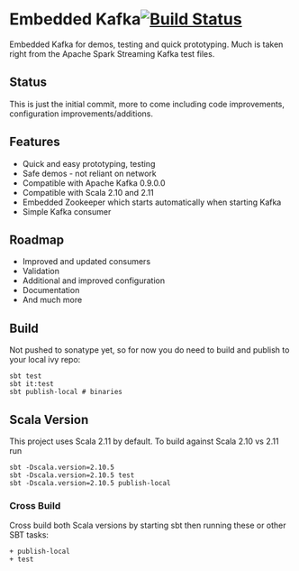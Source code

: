 # Embedded Kafka[![Build Status](https://travis-ci.org/tuplejump/embedded-kafka.svg)](http://travis-ci.org/tuplejump/embedded-kafka)
Embedded Kafka for demos, testing and quick prototyping. Much is taken right from the Apache Spark Streaming Kafka test files.

## Status
This is just the initial commit, more to come including code improvements, configuration improvements/additions.

## Features

 - Quick and easy prototyping, testing 
 - Safe demos - not reliant on network
 - Compatible with Apache Kafka 0.9.0.0
 - Compatible with Scala 2.10 and 2.11
 - Embedded Zookeeper which starts automatically when starting Kafka
 - Simple Kafka consumer

## Roadmap

 - Improved and updated consumers
 - Validation
 - Additional and improved configuration
 - Documentation
 - And much more
      
## Build       
Not pushed to sonatype yet, so for now you do need to build and publish to your local ivy repo:

    sbt test
    sbt it:test
    sbt publish-local # binaries
  
## Scala Version
This project uses Scala 2.11 by default. To build against Scala 2.10 vs 2.11 run 
    
    sbt -Dscala.version=2.10.5 
    sbt -Dscala.version=2.10.5 test
    sbt -Dscala.version=2.10.5 publish-local
    
### Cross Build
Cross build both Scala versions by starting sbt then running these or other SBT tasks:
    
    + publish-local
    + test  

    